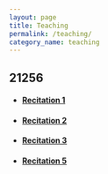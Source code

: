 ```yaml
---
layout: page
title: Teaching
permalink: /teaching/
category_name: teaching
---
```


## 21256
- #### [Recitation 1](assets/files/recitation_1.pdf)
- #### [Recitation 2](assets/files/recitation_2.pdf)
- #### [Recitation 3](assets/files/recitation_3.pdf)
- #### [Recitation 5](assets/files/recitation_5.pdf)
